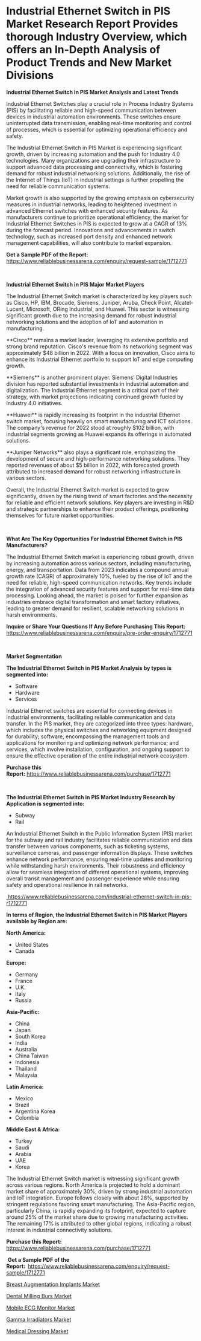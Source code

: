 <p><h1>Industrial Ethernet Switch in PIS Market Research Report Provides thorough Industry Overview, which offers an In-Depth Analysis of Product Trends and New Market Divisions</h1></p><p><strong>Industrial Ethernet Switch in PIS Market Analysis and Latest Trends</strong></p>
<p><p>Industrial Ethernet Switches play a crucial role in Process Industry Systems (PIS) by facilitating reliable and high-speed communication between devices in industrial automation environments. These switches ensure uninterrupted data transmission, enabling real-time monitoring and control of processes, which is essential for optimizing operational efficiency and safety.</p><p>The Industrial Ethernet Switch in PIS Market is experiencing significant growth, driven by increasing automation and the push for Industry 4.0 technologies. Many organizations are upgrading their infrastructure to support advanced data processing and connectivity, which is fostering demand for robust industrial networking solutions. Additionally, the rise of the Internet of Things (IoT) in industrial settings is further propelling the need for reliable communication systems.</p><p>Market growth is also supported by the growing emphasis on cybersecurity measures in industrial networks, leading to heightened investment in advanced Ethernet switches with enhanced security features. As manufacturers continue to prioritize operational efficiency, the market for Industrial Ethernet Switches in PIS is expected to grow at a CAGR of 13% during the forecast period. Innovations and advancements in switch technology, such as increased port density and enhanced network management capabilities, will also contribute to market expansion.</p></p>
<p><strong>Get a Sample PDF of the Report:&nbsp;</strong> <a href="https://www.reliablebusinessarena.com/enquiry/request-sample/1712771?utm_campaign=1552&utm_medium=2&utm_source=Github&utm_content=ia&utm_term=22102024&utm_id=industrial-ethernet-switch-in-pis">https://www.reliablebusinessarena.com/enquiry/request-sample/1712771</a></p>
<p>&nbsp;</p>
<p><strong>Industrial Ethernet Switch in PIS Major Market Players</strong></p>
<p><p>The Industrial Ethernet Switch market is characterized by key players such as Cisco, HP, IBM, Brocade, Siemens, Juniper, Aruba, Check Point, Alcatel-Lucent, Microsoft, ORing Industrial, and Huawei. This sector is witnessing significant growth due to the increasing demand for robust industrial networking solutions and the adoption of IoT and automation in manufacturing.</p><p>**Cisco** remains a market leader, leveraging its extensive portfolio and strong brand reputation. Cisco's revenue from its networking segment was approximately $48 billion in 2022. With a focus on innovation, Cisco aims to enhance its Industrial Ethernet portfolio to support IoT and edge computing growth.</p><p>**Siemens** is another prominent player. Siemens’ Digital Industries division has reported substantial investments in industrial automation and digitalization. The Industrial Ethernet segment is a critical part of their strategy, with market projections indicating continued growth fueled by Industry 4.0 initiatives.</p><p>**Huawei** is rapidly increasing its footprint in the industrial Ethernet switch market, focusing heavily on smart manufacturing and ICT solutions. The company's revenue for 2022 stood at roughly $102 billion, with industrial segments growing as Huawei expands its offerings in automated solutions.</p><p>**Juniper Networks** also plays a significant role, emphasizing the development of secure and high-performance networking solutions. They reported revenues of about $5 billion in 2022, with forecasted growth attributed to increased demand for robust networking infrastructure in various sectors.</p><p>Overall, the Industrial Ethernet Switch market is expected to grow significantly, driven by the rising trend of smart factories and the necessity for reliable and efficient network solutions. Key players are investing in R&D and strategic partnerships to enhance their product offerings, positioning themselves for future market opportunities.</p></p>
<p>&nbsp;</p>
<p><strong>What Are The Key Opportunities For Industrial Ethernet Switch in PIS Manufacturers?</strong></p>
<p><p>The Industrial Ethernet Switch market is experiencing robust growth, driven by increasing automation across various sectors, including manufacturing, energy, and transportation. Data from 2023 indicates a compound annual growth rate (CAGR) of approximately 10%, fueled by the rise of IoT and the need for reliable, high-speed communication networks. Key trends include the integration of advanced security features and support for real-time data processing. Looking ahead, the market is poised for further expansion as industries embrace digital transformation and smart factory initiatives, leading to greater demand for resilient, scalable networking solutions in harsh environments.</p></p>
<p><strong>Inquire or Share Your Questions If Any Before Purchasing This Report:</strong> <a href="https://www.reliablebusinessarena.com/enquiry/pre-order-enquiry/1712771?utm_campaign=1552&utm_medium=2&utm_source=Github&utm_content=ia&utm_term=22102024&utm_id=industrial-ethernet-switch-in-pis">https://www.reliablebusinessarena.com/enquiry/pre-order-enquiry/1712771</a></p>
<p>&nbsp;</p>
<p><strong>Market Segmentation</strong></p>
<p><strong>The Industrial Ethernet Switch in PIS Market Analysis by types is segmented into:</strong></p>
<p><ul><li>Software</li><li>Hardware</li><li>Services</li></ul></p>
<p><p>Industrial Ethernet switches are essential for connecting devices in industrial environments, facilitating reliable communication and data transfer. In the PIS market, they are categorized into three types: hardware, which includes the physical switches and networking equipment designed for durability; software, encompassing the management tools and applications for monitoring and optimizing network performance; and services, which involve installation, configuration, and ongoing support to ensure the effective operation of the entire industrial network ecosystem.</p></p>
<p><strong>Purchase this Report:&nbsp;</strong><a href="https://www.reliablebusinessarena.com/purchase/1712771?utm_campaign=1552&utm_medium=2&utm_source=Github&utm_content=ia&utm_term=22102024&utm_id=industrial-ethernet-switch-in-pis">https://www.reliablebusinessarena.com/purchase/1712771</a></p>
<p>&nbsp;</p>
<p><strong>The Industrial Ethernet Switch in PIS Market Industry Research by Application is segmented into:</strong></p>
<p><ul><li>Subway</li><li>Rail</li></ul></p>
<p><p>An Industrial Ethernet Switch in the Public Information System (PIS) market for the subway and rail industry facilitates reliable communication and data transfer between various components, such as ticketing systems, surveillance cameras, and passenger information displays. These switches enhance network performance, ensuring real-time updates and monitoring while withstanding harsh environments. Their robustness and efficiency allow for seamless integration of different operational systems, improving overall transit management and passenger experience while ensuring safety and operational resilience in rail networks.</p></p>
<p><a href="https://www.reliablebusinessarena.com/industrial-ethernet-switch-in-pis-r1712771?utm_campaign=1552&utm_medium=2&utm_source=Github&utm_content=ia&utm_term=22102024&utm_id=industrial-ethernet-switch-in-pis">&nbsp;https://www.reliablebusinessarena.com/industrial-ethernet-switch-in-pis-r1712771</a></p>
<p><strong>In terms of Region, the Industrial Ethernet Switch in PIS Market Players available by Region are:</strong></p>
<p>
    <p> <strong> North America: </strong>
        <ul>
            <li>United States</li>
            <li>Canada</li>
        </ul>
        </p> 
    <p> <strong> Europe: </strong>
        <ul>
            <li>Germany</li>
            <li>France</li>
            <li>U.K.</li>
            <li>Italy</li>
            <li>Russia</li>
        </ul>
        </p> 
    <p> <strong> Asia-Pacific: </strong>
        <ul>
            <li>China</li>
            <li>Japan</li>
            <li>South Korea</li>
            <li>India</li>
            <li>Australia</li>
            <li>China Taiwan</li>
            <li>Indonesia</li>
            <li>Thailand</li>
            <li>Malaysia</li>
        </ul>
        </p> 
    <p> <strong> Latin America: </strong>
        <ul>
            <li>Mexico</li>
            <li>Brazil</li>
            <li>Argentina Korea</li>
            <li>Colombia</li>
        </ul>
        </p> 
    <p> <strong> Middle East & Africa: </strong>
        <ul>
            <li>Turkey</li>
            <li>Saudi</li>
            <li>Arabia</li>
            <li>UAE</li>
            <li>Korea</li>
        </ul>
    </p>
    </p>
<p><p>The Industrial Ethernet Switch market is witnessing significant growth across various regions. North America is projected to hold a dominant market share of approximately 30%, driven by strong industrial automation and IoT integration. Europe follows closely with about 28%, supported by stringent regulations favoring smart manufacturing. The Asia-Pacific region, particularly China, is rapidly expanding its footprint, expected to capture around 25% of the market share due to growing manufacturing activities. The remaining 17% is attributed to other global regions, indicating a robust interest in industrial connectivity solutions.</p></p>
<p><strong>Purchase this Report: </strong><a href="https://www.reliablebusinessarena.com/purchase/1712771?utm_campaign=1552&utm_medium=2&utm_source=Github&utm_content=ia&utm_term=22102024&utm_id=industrial-ethernet-switch-in-pis">https://www.reliablebusinessarena.com/purchase/1712771</a></p>
<p>&nbsp;<strong>Get a Sample PDF of the Report:&nbsp;&nbsp;</strong><a href="https://www.reliablebusinessarena.com/enquiry/request-sample/1712771?utm_campaign=1552&utm_medium=2&utm_source=Github&utm_content=ia&utm_term=22102024&utm_id=industrial-ethernet-switch-in-pis">https://www.reliablebusinessarena.com/enquiry/request-sample/1712771</a></p>
<p><strong></strong></p>
<p><p><a href="https://www.linkedin.com/pulse/global-breast-augmentation-implants-market-focus-application-7rg9e?utm_campaign=1552&utm_medium=2&utm_source=Github&utm_content=ia&utm_term=22102024&utm_id=industrial-ethernet-switch-in-pis">Breast Augmentation Implants Market</a></p><p><a href="https://www.linkedin.com/pulse/dental-milling-burs-market-segmentation-geographical-regions-b3wje?utm_campaign=1552&utm_medium=2&utm_source=Github&utm_content=ia&utm_term=22102024&utm_id=industrial-ethernet-switch-in-pis">Dental Milling Burs Market</a></p><p><a href="https://www.linkedin.com/pulse/regional-adaptations-global-mobile-ecg-monitor-market-trends-ikqze?utm_campaign=1552&utm_medium=2&utm_source=Github&utm_content=ia&utm_term=22102024&utm_id=industrial-ethernet-switch-in-pis">Mobile ECG Monitor Market</a></p><p><a href="https://www.linkedin.com/pulse/gamma-irradiators-market-emerging-trends-future-prospects-period-pstme?utm_campaign=1552&utm_medium=2&utm_source=Github&utm_content=ia&utm_term=22102024&utm_id=industrial-ethernet-switch-in-pis">Gamma Irradiators Market</a></p><p><a href="https://www.linkedin.com/pulse/market-insights-global-medical-dressing-forecast-innovation-y42me?utm_campaign=1552&utm_medium=2&utm_source=Github&utm_content=ia&utm_term=22102024&utm_id=industrial-ethernet-switch-in-pis">Medical Dressing Market</a></p></p>